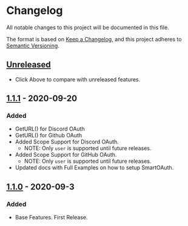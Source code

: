 # Changelog
All notable changes to this project will be documented in this file.

The format is based on [Keep a Changelog](https://keepachangelog.com/en/1.0.0/),
and this project adheres to [Semantic Versioning](https://semver.org/spec/v2.0.0.html).

## [Unreleased]
- Click Above to compare with unreleased features.

## [1.1.1] - 2020-09-20
### Added
- GetURL() for Discord OAuth
- GetURL() for Github OAuth
- Added Scope Support for Discord OAuth.
    - NOTE: Only `user` is supported until future releases.
- Added Scope Support for GitHub OAuth.
    - NOTE: Only `user` is supported until future releases.
- Updated docs with Full Examples on how to setup SmartOAuth.

## [1.1.0] - 2020-09-3
### Added
- Base Features. First Release.


[Unreleased]: https://github.com/SmartSystemsGithub/SmartOAuth/compare/v1.1.1...master
[1.1.0]: https://github.com/SmartSystemsGithub/SmartOAuth/releases/tag/v1.1.0
[1.1.1]: https://github.com/SmartSystemsGithub/SmartOAuth/releases/tag/v1.1.1
